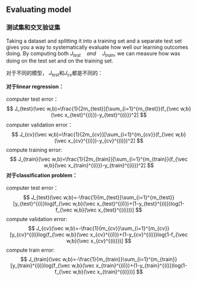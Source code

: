 ## Evaluating model

### 测试集和交叉验证集

Taking a dataset and splitting it into a training set and a separate test set gives you a way to systematically evaluate how well our learning outcomes doing. By computing both $J_{test} \quad and \quad J_{train}$, we can measure how was doing on the test set and on the training set.

对于不同的模型， $J_{test}$和$J_{cv}$都是不同的：

**对于linear regression：**

computer test error：
$$
J_{test}(\vec w,b)=\frac{1}{2m_{test}}[\sum_{i=1}^{m_{test}}(f_{\vec w,b}(\vec x_{test}^{(i)})-y_{test}^{(i)})^2]
$$
computer validation error：
$$
J_{cv}(\vec w,b)=\frac{1}{2m_{cv}}[\sum_{i=1}^{m_{cv}}(f_{\vec w,b}(\vec x_{cv}^{(i)})-y_{cv}^{(i)})^2]
$$
compute training error:
$$
J_{train}(\vec w,b)=\frac{1}{2m_{train}}[\sum_{i=1}^{m_{train}}(f_{\vec w,b}(\vec x_{train}^{(i)})-y_{train}^{(i)})^2]
$$
**对于classification problem：**

computer test error：
$$
J_{test}(\vec w,b)=-\frac{1}{m_{test}}\sum_{i=1}^{m_{test}}[y_{test}^{(i)}log(f_{\vec w,b}(\vec x_{test}^{(i)})+(1-y_{test}^{(i)})log(1-f_{\vec w,b}(\vec x_{test}^{(i)}))]
$$
compute validation error:
$$
J_{cv}(\vec w,b)=-\frac{1}{m_{cv}}\sum_{i=1}^{m_{cv}}[y_{cv}^{(i)}log(f_{\vec w,b}(\vec x_{cv}^{(i)})+(1-y_{cv}^{(i)})log(1-f_{\vec w,b}(\vec x_{cv}^{(i)}))]
$$
compute train error:
$$
J_{train}(\vec w,b)=-\frac{1}{m_{train}}\sum_{i=1}^{m_{train}}[y_{train}^{(i)}log(f_{\vec w,b}(\vec x_{train}^{(i)})+(1-y_{train}^{(i)})log(1-f_{\vec w,b}(\vec x_{train}^{(i)}))]
$$


### 